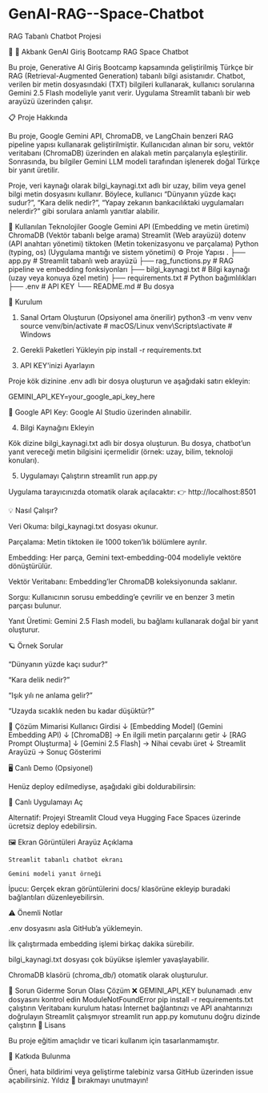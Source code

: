 # GenAI-RAG--Space-Chatbot
RAG Tabanlı Chatbot Projesi

🌌 🤖 Akbank GenAI Giriş Bootcamp RAG Space Chatbot

Bu proje, Generative AI Giriş Bootcamp kapsamında geliştirilmiş Türkçe bir RAG (Retrieval-Augmented Generation) tabanlı bilgi asistanıdır.
Chatbot, verilen bir metin dosyasındaki (TXT) bilgileri kullanarak, kullanıcı sorularına Gemini 2.5 Flash modeliyle yanıt verir.
Uygulama Streamlit tabanlı bir web arayüzü üzerinden çalışır.

📋 Proje Hakkında

Bu proje, Google Gemini API, ChromaDB, ve LangChain benzeri RAG pipeline yapısı kullanarak geliştirilmiştir.
Kullanıcıdan alınan bir soru, vektör veritabanı (ChromaDB) üzerinden en alakalı metin parçalarıyla eşleştirilir.
Sonrasında, bu bilgiler Gemini LLM modeli tarafından işlenerek doğal Türkçe bir yanıt üretilir.

Proje, veri kaynağı olarak bilgi_kaynagi.txt adlı bir uzay, bilim veya genel bilgi metin dosyasını kullanır.
Böylece, kullanıcı “Dünyanın yüzde kaçı sudur?”, “Kara delik nedir?”, “Yapay zekanın bankacılıktaki uygulamaları nelerdir?” gibi sorulara anlamlı yanıtlar alabilir.

🧠 Kullanılan Teknolojiler
Google Gemini API	(Embedding ve metin üretimi)
ChromaDB	(Vektör tabanlı belge arama)
Streamlit	(Web arayüzü)
dotenv	(API anahtarı yönetimi)
tiktoken	(Metin tokenizasyonu ve parçalama)
Python (typing, os)	(Uygulama mantığı ve sistem yönetimi)
⚙️ Proje Yapısı
.
├── app.py                 # Streamlit tabanlı web arayüzü
├── rag_functions.py       # RAG pipeline ve embedding fonksiyonları
├── bilgi_kaynagi.txt      # Bilgi kaynağı (uzay veya konuya özel metin)
├── requirements.txt       # Python bağımlılıkları
├── .env                   # API KEY
└── README.md              # Bu dosya

🚀 Kurulum
1. Sanal Ortam Oluşturun (Opsiyonel ama önerilir)
python3 -m venv venv
source venv/bin/activate  # macOS/Linux
venv\Scripts\activate   # Windows

2. Gerekli Paketleri Yükleyin
pip install -r requirements.txt

3. API KEY'inizi Ayarlayın

Proje kök dizinine .env adlı bir dosya oluşturun ve aşağıdaki satırı ekleyin:

GEMINI_API_KEY=your_google_api_key_here


🔑 Google API Key: Google AI Studio
 üzerinden alınabilir.

4. Bilgi Kaynağını Ekleyin

Kök dizine bilgi_kaynagi.txt adlı bir dosya oluşturun.
Bu dosya, chatbot’un yanıt vereceği metin bilgisini içermelidir (örnek: uzay, bilim, teknoloji konuları).

5. Uygulamayı Çalıştırın
streamlit run app.py


Uygulama tarayıcınızda otomatik olarak açılacaktır:
👉 http://localhost:8501

💡 Nasıl Çalışır?

Veri Okuma: bilgi_kaynagi.txt dosyası okunur.

Parçalama: Metin tiktoken ile 1000 token’lık bölümlere ayrılır.

Embedding: Her parça, Gemini text-embedding-004 modeliyle vektöre dönüştürülür.

Vektör Veritabanı: Embedding’ler ChromaDB koleksiyonunda saklanır.

Sorgu: Kullanıcının sorusu embedding’e çevrilir ve en benzer 3 metin parçası bulunur.

Yanıt Üretimi: Gemini 2.5 Flash modeli, bu bağlamı kullanarak doğal bir yanıt oluşturur.

🪐 Örnek Sorular

“Dünyanın yüzde kaçı sudur?”

“Kara delik nedir?”

“Işık yılı ne anlama gelir?”

“Uzayda sıcaklık neden bu kadar düşüktür?”

🧩 Çözüm Mimarisi
Kullanıcı Girdisi
      ↓
 [Embedding Model] (Gemini Embedding API)
      ↓
 [ChromaDB] → En ilgili metin parçalarını getir
      ↓
 [RAG Prompt Oluşturma]
      ↓
 [Gemini 2.5 Flash] → Nihai cevabı üret
      ↓
 Streamlit Arayüzü → Sonuç Gösterimi

🖥️ Canlı Demo (Opsiyonel)

Henüz deploy edilmediyse, aşağıdaki gibi doldurabilirsin:

🔗 Canlı Uygulamayı Aç

Alternatif:
Projeyi Streamlit Cloud
 veya Hugging Face Spaces
 üzerinde ücretsiz deploy edebilirsin.

🖼️ Ekran Görüntüleri
Arayüz	Açıklama

	Streamlit tabanlı chatbot ekranı

	Gemini modeli yanıt örneği

İpucu: Gerçek ekran görüntülerini docs/ klasörüne ekleyip buradaki bağlantıları düzenleyebilirsin.

⚠️ Önemli Notlar

.env dosyasını asla GitHub’a yüklemeyin.

İlk çalıştırmada embedding işlemi birkaç dakika sürebilir.

bilgi_kaynagi.txt dosyası çok büyükse işlemler yavaşlayabilir.

ChromaDB klasörü (chroma_db/) otomatik olarak oluşturulur.

🐛 Sorun Giderme
Sorun	Olası Çözüm
❌ GEMINI_API_KEY bulunamadı	.env dosyasını kontrol edin
ModuleNotFoundError	pip install -r requirements.txt çalıştırın
Veritabanı kurulum hatası	İnternet bağlantınızı ve API anahtarınızı doğrulayın
Streamlit çalışmıyor	streamlit run app.py komutunu doğru dizinde çalıştırın
📝 Lisans

Bu proje eğitim amaçlıdır ve ticari kullanım için tasarlanmamıştır.

🤝 Katkıda Bulunma

Öneri, hata bildirimi veya geliştirme talebiniz varsa GitHub üzerinden issue açabilirsiniz.
Yıldız 🌟 bırakmayı unutmayın!
